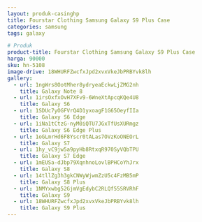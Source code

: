 ```yaml
---
layout: produk-casinghp
title: Fourstar Clothing Samsung Galaxy S9 Plus Case
categories: samsung
tags: galaxy

# Produk
product-title: Fourstar Clothing Samsung Galaxy S9 Plus Case
harga: 90000
sku: hn-5108
image-drive: 18WHURFZwcfxJpd2xvxVkeJbPRBYvk8lh
gallery:
  - url: 1ngWrs8OotMher8ydryeaEckwLjZMG2nh
    title: Galaxy Note 8
  - url: 1irsOxfxOvH7XFv9-6WneXtApcqKQe4U8
    title: Galaxy S6
  - url: 1SDUc7yOGFVrQ4D1yxoagF1G65OeyfIIa
    title: Galaxy S6 Edge
  - url: 1iNa1tCtzG-nyM0iQTU7JGxTfUsXURmgz
    title: Galaxy S6 Edge Plus
  - url: 1oGLmrHd6F8Yscr0tALas7OVzKoONEOrL
    title: Galaxy S7
  - url: 1hy_vC9jw5a9pyHb8RtxqR970SyVQbTPU
    title: Galaxy S7 Edge
  - url: 1mEUSa-dJbp79XqnhnoLovlBPHCoYhJrx
    title: Galaxy S8
  - url: 14tllZg3h3gkCNWyWjwmZzU5c4FzMB5mP
    title: Galaxy S8 Plus
  - url: 1NMYxwbg52GjmVgEdybC2RLQf55SRVRhF
    title: Galaxy S9
  - url: 18WHURFZwcfxJpd2xvxVkeJbPRBYvk8lh
    title: Galaxy S9 Plus
---
```


